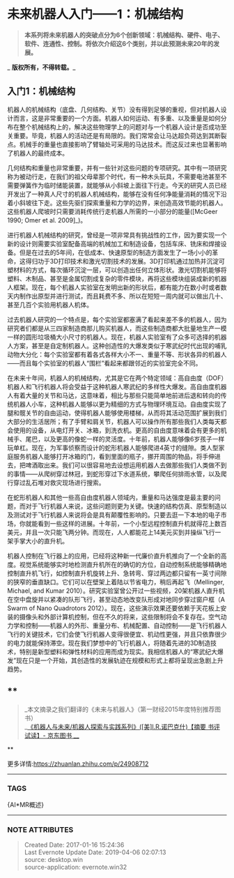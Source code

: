 # 未来机器人入门——1：机械结构

> **本系列将未来机器人的突破点分为6个创新领域：机械结构、硬件、电子、软件、连通性、控制。将依次介绍这6个类别，并以此预测未来20年的发展。**

  

 _ **版权所有，不得转载。**_  

## 入门1：机械结构

机器人的机械结构（底盘、几何结构、关节）没有得到足够的重视，但对机器人设计而言，这是非常重要的一个方面。机器人如何运动、有多重、以及重量是如何分布在整个机械结构上的，解决这些物理学上的问题对与一个机器人设计是否成功至关重要。毕竟，机器人的活动还是有局限的。我们常常会让马达超负荷达到其断裂点。机械手的重量也直接影响了臂轴处可采用的马达技术。而这反过来也显著影响了机器人的最终成本。

几何结构和重量也非常重要，并有一些针对这些问题的专项研究。其中有一项研究称为被动行走，在我们的祖父母辈那个时代，有一种木头玩具，不需要电池甚至不需要弹簧作为临时储能装置，就能够从小斜坡上面往下行走。今天的研究人员已经开发出了一种真人尺寸的机器人机械结构，能够在没有任何净能量消耗的情况下沿着小斜坡往下走。这些先驱们探索重量和力学的边界，来创造高效节能的机器人。这些机器人爬坡时只需要消耗传统行走机器人所需的一小部分的能量([McGeer
1990; Omer et al. 2009]_)。

进行机器人机械结构的研究，曾经是一项非常具有挑战性的工作，因为要实现一个新的设计则需要实验室配备高端的机械加工和制造设备，包括车床、铣床和焊接设备。但是在过去的5年间，在低成本、快速原型的制造方面发生了一场小小的革命，这得归功于3D打印技术和激光切割技术的发展。3D打印机通过加热并沉淀可塑材料的方式，每次循环沉淀一层，可以创造出任何立体形状。激光切割机能够将塑料、木制品、甚至是金属切割成复杂的零件模块，再将这些模块组装成新的机器人框架。现在，每个机器人实验室在发明出新的形状后，都有能力在数小时或者数天内制作出原型并进行测试，而且耗费不多、所以在短短一周内就可以做出几十、甚至几百个实验用机器人机体。

过去机器人研究的一个特点是，每个实验室都塞满了看起来差不多的机器人，因为研究者们都是从三四家制造商那儿购买机器人，而这些制造商都大批量地生产一模一样的圆形垃圾桶大小尺寸的机器人。现在，机器人实验室有了众多可选择的机器人方案，甚至是自定制机器人。这种创造性的大爆发类似于寒武纪时代出现的哺乳动物大分化：每个实验室都有着各式各样大小不一、重量不等、形状各异的机器人——而且每个实验室的机器人“围栏”看起来都跟邻近的实验室完全不同。

在未来十年间，机器人的机械结构，尤其是它在两个特定领域：高自由度（DOF）机器人和飞行机器人将会受益于这种机器人寒武纪的多样性大爆发。高自由度机器人有着大量的关节和马达，这意味着，相比与那些只能简单地前进后退和转向的传统机器人小车，这种机器人能够以更为精细的方式与物理环境互动。自由度实现了腿和髋关节的自由运动，使得机器人能够使用楼梯，从而将其活动范围扩展到我们大部分的生活居所；有了手臂和肩关节，机器人可以操作所有那些我们人类每天都会使用的设备，从电灯开关、冰箱，到洗衣机。更高的自由度意味着会有更多的机械手、尾巴，以及更高的像蛇一样的灵活度。十年前，机器人能够像6岁孩子一样玩单杠。现在，为军事侦察而设计的蛇形机器人能够爬进4英寸的缝隙。类人型家庭服务机器人能够打开冰箱的门，看到里面的瓶子，挪开周围的物品，将手伸进去，把啤酒取出来。我们可以很容易地去设想运用机器人去做那些我们人类做不到的事情——从爬树穿过林冠，到蛇形穿过下水道系统，攀爬任何排雨水管，以及爬行穿过乱石堆对救灾现场进行搜索。

在蛇形机器人和其他一些高自由度机器人领域内，重量和马达强度是最主要的问题，而对于飞行机器人来说，这些问题则更为关键。快速的结构仿真、原型制造以及测试对于飞行机器人来说将会是具有颠覆性影响的。只要去逛一下本地的电子市场，你就能看到一些这样的进展。十年前，一个小型远程控制直升机就得花上数百美元，并且一次只能飞两分钟。而现在，人人都能花上14美元买到并操纵飞行一架手掌大小的直升机。

机器人控制在飞行器上的应用，已经将这种新一代廉价直升机推向了一个全新的高度。视觉系统能够实时地检测直升机所在的确切的方位，自动控制系统能够精确地控制直升机飞行，如控制直升机旋转上升、急转弯、穿过两边都只留有一英寸间隙的狭窄的垂直缺口。它们可以在壁架上着陆以节省电力，稍后再起飞（Mellinger,
Michael, and Kumar
2010）。研究实验室曾公开过一些视频，20架机器人直升机在空中盘旋并以紧凑的队形飞行，甚至动态地改变队形成对地同步穿过窗户框（A Swarm of
Nano Quadrotors
2012）。现在，这些演示效果还要依赖于天花板上安装的摄像头和外部计算机控制，但在不久的将来，这些限制将会不复存在。空气动力学和控制——机器人的外形、重量分布、机械配置、自动控制——是飞行机器人飞行的关键技术，它们会使飞行机器人变得很便宜、机动性更强，并且只依靠很少的电力就能保持滞空。现在我们梦想中的飞行机器人，将随着先进的3D制造技术，特别是新型塑料和弹性材料的应用而成为现实。我相信机器人的“寒武纪大爆发”现在只是一个开始，其创造性的发展轨迹在规模和形式上都将呈现出急剧上升趋势。

  

##  **

>  _本文摘录之我们翻译的《未来与机器人》（第一财经2015年度特别推荐图书）  
> _[《机器人与未来/机器人探索与实践系列》([美]I.R.诺巴克什)【摘要 书评 试读】- 京东图书
__](https://link.zhihu.com/?target=http%3A//item.jd.com/11825113.html%3Fjd_pop%3D92c8cc69-3921-494f-8b28-baecfa878d54)

**

更多详情:<https://zhuanlan.zhihu.com/p/24908712>



---
### TAGS
{AI*MR概述}

---
### NOTE ATTRIBUTES
>Created Date: 2017-01-16 15:24:36  
>Last Evernote Update Date: 2019-04-06 02:07:13  
>source: desktop.win  
>source-application: evernote.win32  